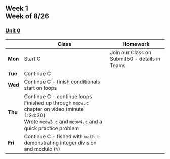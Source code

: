 <meta http-equiv="refresh" content="300"/>

## Week 1 <br>Week of 8/26  

### [Unit 0](/apcsp/curriculum/0)
  
  |       | Class | Homework |
  | ----- | ----- | -------- |
  |**Mon**|Start C |Join our Class on Submit50 - details in Teams |
  |**Tue**|Continue C | |
  |**Wed**|Continue C - finish conditionals start on loops | |
  |**Thu**|Continue C - continue loops<br>Finished up through `meow.c` chapter on video (minute 1:24:30)<br>Wrote `meow3.c` and `meow4.c` and a quick practice problem | |
  |**Fri**|Continue C - fished with `math.c` demonstrating integer division and modulo (`%`) | |

   

<!-- <div style="text-align:center">
<img src="https://www.logolynx.com/images/logolynx/0b/0bdbd10ab2fa7096299f7c78e1ac55f5.png" alt="scratch" width="50%">
</div> -->
